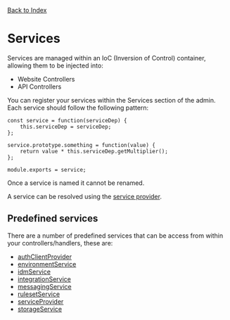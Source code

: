[Back to Index](/documentation)

# Services

Services are managed within an IoC (Inversion of Control) container, allowing them to be injected into:

*   Website Controllers
*   API Controllers

You can register your services within the Services section of the admin. Each service should follow the following pattern:

```
const service = function(serviceDep) {
	this.serviceDep = serviceDep;
};

service.prototype.something = function(value) {
	return value * this.serviceDep.getMultiplier();
};

module.exports = service;
```

Once a service is named it cannot be renamed.

A service can be resolved using the [service provider](/documentation/services/serviceProvider).

## Predefined services

There are a number of predefined services that can be access from within your controllers/handlers, these are:

*   [authClientProvider](/documentation/services/authClientProvider)
*   [environmentService](/documentation/services/environmentService)
*   [idmService](/documentation/services/idmService)
*   [integrationService](/documentation/services/integrationService)
*   [messagingService](/documentation/services/messagingService)
*   [rulesetService](/documentation/services/rulesetService)
*   [serviceProvider](/documentation/services/serviceProvider)
*   [storageService](/documentation/services/storageService)